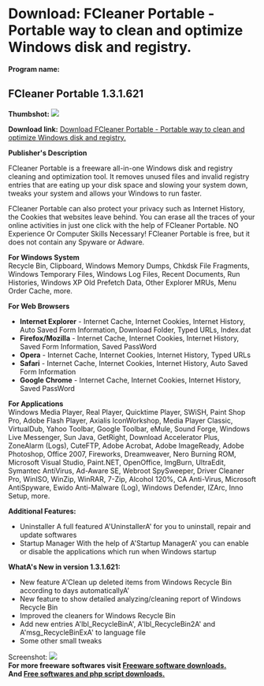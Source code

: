 # Download: FCleaner Portable - Portable way to clean and optimize Windows disk and registry.

**Program name:**

## FCleaner Portable 1.3.1.621

  
**Thumbshot:** ![](http://www.freewarefiles.com/screenshot/fcleanerport_md.jpg)   
  
**Download link:** [Download FCleaner Portable - Portable way to clean and optimize Windows disk and registry.](http://freesoftwares.boysofts.com/FCleaner-Portable_program_47110.html)  
  


**Publisher's Description**  
  


FCleaner Portable is a freeware all-in-one Windows disk and registry cleaning and optimization tool. It removes unused files and invalid registry entries that are eating up your disk space and slowing your system down, tweaks your system and allows your Windows to run faster. 

FCleaner Portable can also protect your privacy such as Internet History, the Cookies that websites leave behind. You can erase all the traces of your online activities in just one click with the help of FCleaner Portable. NO Experience Or Computer Skills Necessary! FCleaner Portable is free, but it does not contain any Spyware or Adware.

**For Windows System**  
Recycle Bin, Clipboard, Windows Memory Dumps, Chkdsk File Fragments, Windows Temporary Files, Windows Log Files, Recent Documents, Run Histories, Windows XP Old Prefetch Data, Other Explorer MRUs, Menu Order Cache, more. 

**For Web Browsers**

  * **Internet Explorer** \- Internet Cache, Internet Cookies, Internet History, Auto Saved Form Information, Download Folder, Typed URLs, Index.dat 
  * **Firefox/Mozilla** \- Internet Cache, Internet Cookies, Internet History, Saved Form Information, Saved PassWord 
  * **Opera** \- Internet Cache, Internet Cookies, Internet History, Typed URLs 
  * **Safari** \- Internet Cache, Internet Cookies, Internet History, Auto Saved Form Information 
  * **Google Chrome** \- Internet Cache, Internet Cookies, Internet History, Saved PassWord 

**For Applications**  
Windows Media Player, Real Player, Quicktime Player, SWiSH, Paint Shop Pro, Adobe Flash Player, Axialis IconWorkshop, Media Player Classic, VirtualDub, Yahoo Toolbar, Google Toolbar, eMule, Sound Forge, Windows Live Messenger, Sun Java, GetRight, Download Accelerator Plus, ZoneAlarm (Logs), CuteFTP, Adobe Acrobat, Adobe ImageReady, Adobe Photoshop, Office 2007, Fireworks, Dreamweaver, Nero Burning ROM, Microsoft Visual Studio, Paint.NET, OpenOffice, ImgBurn, UltraEdit, Symantec AntiVirus, Ad-Aware SE, Webroot SpySweeper, Driver Cleaner Pro, WinISO, WinZip, WinRAR, 7-Zip, Alcohol 120%, CA Anti-Virus, Microsoft AntiSpyware, Ewido Anti-Malware (Log), Windows Defender, IZArc, Inno Setup, more.

**Additional Features:**

  * Uninstaller A full featured A'UninstallerA' for you to uninstall, repair and update softwares 
  * Startup Manager With the help of A'Startup ManagerA' you can enable or disable the applications which run when Windows startup 

**WhatA's New in version 1.3.1.621:**

  * New feature A'Clean up deleted items from Windows Recycle Bin according to days automaticallyA' 
  * New feature to show detailed analyzing/cleaning report of Windows Recycle Bin 
  * Improved the cleaners for Windows Recycle Bin 
  * Add new entries A'lbl_RecycleBinA', A'lbl_RecycleBin2A' and A'msg_RecycleBinExA' to language file 
  * Some other small tweaks 

  
  
Screenshot: ![](http://www.freewarefiles.com/screenshot/fcleanerport.jpg)   
**For more freeware softwares visit [Freeware software downloads.](http://freesoftwares.boysofts.com/)**   
**And [Free softwares and php script downloads.](http://www.boysofts.com/)**
